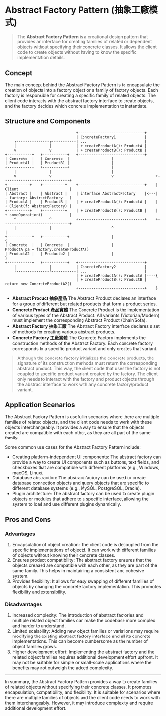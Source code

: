 # Abstract Factory Pattern (抽象工廠模式)

> The **Abstract Factory Pattern** is a creational design pattern that provides an interface for creating families of related or dependent objects without specifying their concrete classes. It allows the client code to create objects without having to know the specific implementation details.

## Concept

The main concept behind the Abstract Factory Pattern is to encapsulate the creation of objects into a factory object or a family of factory objects. Each factory is responsible for creating a specific family of related objects. The client code interacts with the abstract factory interface to create objects, and the factory decides which concrete implementation to instantiate.

## Structure and Components

```text
                                +------------------------------+
                                | ConcreteFactory1             |
    ┌---------------┌-----------| ...                          |
    |               |           | + createProductA(): ProductA |
    v               v           | + createProductB(): ProductB |
+-----------+   +-----------+   +------------------------------+
| Concrete  |   | Concrete  |                   |
| PruductA1 |   | PruductB1 |                   |
+-----------+   +-----------+                   |
    |               |                           |
    v               v                           v                   +------------------------------+ 
+----------+    +----------+    +------------------------------+    | Client                       |
| Abstract |    | Abstract |    | interface AbstractFactory    |<---| - factory: AbstractFactory   |
| ProductA |    | ProductB |    | + createProductA(): ProductA |    | + Client(f: AbstractFactory) |
+----------+    +----------+    | + createProductB(): ProductB |    | + someOperation()            |
    ^               ^           +------------------------------+    +------------------------------+
    |               |                           ^                       |
+-----------+   +-----------+                   |                       {
| Concrete  |   | Concrete  |                   |                           ProductA pa = factory.createProductA()
| PruductA2 |   | Pruductb2 |                   |                       }
+-----------+   +-----------+   +------------------------------+        
    |               |           | ConcreteFactory2             |
    └---------------└-----------| ...                          |
                                | + createProductA(): ProductA |----{
                                | + createProductB(): ProductB |        return new ConcreteProductA2()
                                +------------------------------+    }
```

- **Abstract Product 抽象產品**
  The Abstract Product declares an interface for a group of different but related products that form a product series.
- **Concrete Product 產品實體**
  The Concrete Product is the implementation of various types of the Abstract Product. All variants (Victorian/Modern) must implement the corresponding Abstract Product (Chair/Sofa).
- **Abstract Factory 抽象工廠**
  The Abstract Factory interface declares s set of methods for creating various abstract products.
- **Concrete Factory 工廠實體**
  The Concrete Factory implements the construction methods of the Abstract Factory. Each concrete factory corresponds to a specific product variant and only creates that variant.

> Although the concrete factory initializes the concrete products, the signature of its construction methods must return the corresponding abstract product. This way, the client code that uses the factory is not coupled to specific product variant created by the factory. The client only needs to interact with the factory and product objects through the abstract interface to work with any concrete factory/product variant.

## Application Scenarios

The Abstract Factory Pattern is useful in scenarios where there are multiple families of related objects, and the client code needs to work with these objects interchangeably. It provides a way to ensure that the objects created are compatible with each other, as they are all part of the same family.

Some common use cases for the Abstract Factory Pattern include:

- Creating platform-independent UI components: The abstract factory can provide a way to create UI components such as buttons, text fields, and checkboxes that are compatible with different platforms (e.g., Windows, macOS, Linux).
- Database abstraction: The abstract factory can be used to create database connection objects and query objects that are specific to different database systems (e.g., MySQL, PostgreSQL, Oracle).
- Plugin architecture: The abstract factory can be used to create plugin objects or modules that adhere to a specific interface, allowing the system to load and use different plugins dynamically.

## Pros and Cons

### Advantages

1. Encapsulation of object creation: The client code is decoupled from the specific implementations of objectd. It can work with different families of objects without knowing their concrete classes.
2. Ensures product compatibility: The abstract factory ensures that the objects creaaed are compatible with each other, as they are part of the same family. This helps in maintaining a consistent and cohesive system.
3. Provides flexibility: It allows for easy swapping of different families of objects by changing the concrete factory implementation. This promotes flexibility and extensibility.

### Disadvantages

1. Increased complexity: The introduction of abstract factories and multiple related object families can make the codebase more complex and harder to understand.
2. Limited scalability: Adding new object families or variations may require modifying the existing abstract factory interface and all its concrete implementations. This can become cumbersome as the number of object families grows.
3. Higher development effort: Implementing the abstract factory and the related object families requires additional development effort upfront. It may not be suitable for simple or small-scale applications where the benefits may not outweigh the added complexity.

---

In summary, the Abstract Factory Pattern provides a way to create families of related objects without specifying their concrete classes. It promotes encapsulation, compatibility, and flexibility. It is suitable for scenarios where there are multiple families of objects and the client code needs to work with them interchangeably. However, it may introduce complexity and require additional development effort.
